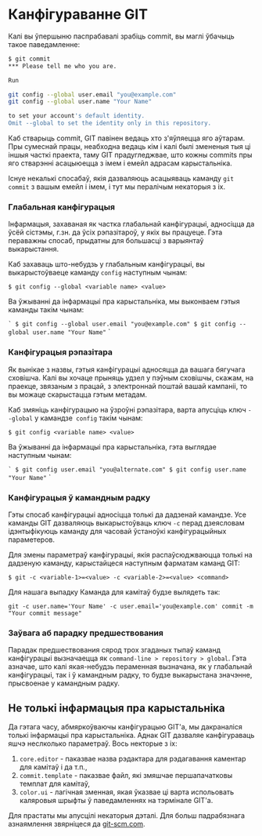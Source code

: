 # Канфігураванне GIT

Калі вы ўпершыню паспрабавалі зрабіць commit, вы маглі ўбачыць такое паведамленне:

```bash
$ git commit
*** Please tell me who you are.

Run

git config --global user.email "you@example.com"
git config --global user.name "Your Name"

to set your account's default identity.
Omit --global to set the identity only in this repository.
```

Каб стварыць commit, GIT павінен ведаць хто з'яўляецца яго аўтарам. Пры сумеснай працы, неабходна ведаць кім і калі былі змененыя тыя ці іншыя часткі праекта, таму GIT прадугледжвае, што кожны commits пры яго стварэнні асацыюецца з імем і емейл адрасам карыстальніка.

Існуе некалькі спосабаў, якія дазваляюць асацыяваць каманду `git commit` з вашым емейл і імем, і тут мы пералічым некаторыя з іх.

### Глабальная канфігурацыя

Інфармацыя, захаваная як частка глабальнай канфігурацыі, адносіцца да ўсёй сістэмы, г.зн. да ўсіх рэпазітароў, у якіх вы працуеце. Гэта пераважны спосаб, прыдатны для большасці з варыянтаў выкарыстання.

Каб захаваць што-небудзь у глабальным канфігурацыі, вы выкарыстоўваеце каманду `config` наступным чынам:

`$ git config --global <variable name> <value>`

Ва ўжыванні да інфармацыі пра карыстальніка, мы выконваем гэтыя каманды такім чынам:

`` `
$ git config --global user.email "you@example.com"
$ git config --global user.name "Your Name"
`` `

### Канфігурацыя рэпазітара

Як вынікае з назвы, гэтыя канфігурацыі адносяцца да вашага бягучага сховішча. Калі вы хочаце прыняць удзел у пэўным сховішчы, скажам, на праекце, звязаным з працай, з электроннай поштай вашай кампаніі, то вы можаце скарыстацца гэтым метадам.

Каб змяніць канфігурацыю на ўзроўні рэпазітара, варта апусціць ключ `--global` у камандзе` config` такім чынам:

`$ git config <variable name> <value>`

Ва ўжыванні да інфармацыі пра карыстальніка, гэта выглядае наступным чынам:

`` `
$ git config user.email "you@alternate.com"
$ git config user.name "Your Name"
`` `

### Канфігурацыя ў камандным радку

Гэты спосаб канфігурацыі адносіцца толькі да дадзенай камандзе. Усе каманды GIT дазваляюць выкарыстоўваць ключ `-c` перад дзеясловам ідэнтыфікуюць каманду для часовай ўстаноўкі канфігурацыйных параметеров.

Для змены параметраў канфігурацыі, якія распаўсюджваюцца толькі на дадзеную каманду, карыстайцеся наступным фарматам каманд GIT:

`$ git -c <variable-1>=<value> -c <variable-2>=<value> <command>`

Для нашага выпадку Каманда для камітаў будзе вылядеть так:

`git -c user.name='Your Name' -c user.email='you@example.com' commit -m "Your commit message"`

### Заўвага аб парадку предшествования

Парадак предшествования сярод трох згаданых тыпаў каманд канфігурацыі вызначаецца як `command-line > repository > global`. Гэта азначае, што калі якая-небудзь пераменная вызначана, як у глабальнай канфігурацыі, так і ў камандным радку, то будзе выкарыстана значэнне, прысвоенае у камандным радку.

## Не толькі інфармацыя пра карыстальніка

Да гэтага часу, абмяркоўваючы канфігурацыю GIT'а, мы дакраналіся толькі інфармацыі пра карыстальніка. Аднак GIT дазваляе канфігураваць яшчэ неслколько параметраў. Вось некторые з іх:

1. `core.editor` - паказвае назва рэдактара для рэдагавання каментар для камітаў і да т.п.,
2. `commit.template` - паказвае файл, які змяшчае першапачатковы темплат для камітаў,
3. `color.ui` - лагічная зменная, якая ўказвае ці варта испольовать каляровыя шрыфты ў паведамленнях на тэрмінале GIT'а.

Для прастаты мы апусцілі некаторыя дэталі. Для больш падрабязнага азнаямлення звярніцеся да [git-scm.com](https://git-scm.com/book/en/v2/Customizing-Git-Git-Configuration).
